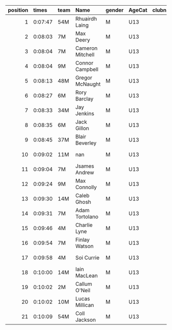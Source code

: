 |   position | times   | team   | Name             | gender   | AgeCat   |   clubnumber | Club name            | Website                               |   finishPosition |
|-----------:|:--------|:-------|:-----------------|:---------|:---------|-------------:|:---------------------|:--------------------------------------|-----------------:|
|          1 | 0:07:47 | 54M    | Rhuairdh Laing   | M        | U13      |           54 | VP-Glasgow           | https://www.vp-glasgow.com            |                1 |
|          2 | 0:08:03 | 7M     | Max Deery        | M        | U13      |            7 | Giffnock North AC    | https://www.giffnocknorth.co.uk/      |                2 |
|          3 | 0:08:04 | 7M     | Cameron Mitchell | M        | U13      |            7 | Giffnock North AC    | https://www.giffnocknorth.co.uk/      |                3 |
|          4 | 0:08:04 | 9M     | Connor Campbell  | M        | U13      |            9 | Garscube Harriers    | https://www.garscubeharriers.org.uk/  |                4 |
|          5 | 0:08:13 | 48M    | Gregor McNaught  | M        | U13      |           48 | Springburn Harriers  | https://www.springburnharriers.co.uk/ |                5 |
|          6 | 0:08:27 | 6M     | Rory Barclay     | M        | U13      |            6 | Cambuslang Harriers  | https://cambuslangharriers.org/       |                6 |
|          7 | 0:08:33 | 34M    | Jay Jenkins      | M        | U13      |           34 | Kilbarchan AAC       | https://kilbarchanaac.org.uk/         |                7 |
|          8 | 0:08:35 | 6M     | Jack Gillon      | M        | U13      |            6 | Cambuslang Harriers  | https://cambuslangharriers.org/       |                8 |
|          9 | 0:08:45 | 37M    | Blair Beverley   | M        | U13      |           37 | Law & District AAC   | http://www.lawaac.co.uk/              |                9 |
|         10 | 0:09:02 | 11M    | nan              | M        | U13      |           11 | Airdrie Harriers     | http://airdrieharriers.org/           |               10 |
|         11 | 0:09:04 | 7M     | Jsames Andrew    | M        | U13      |            7 | Giffnock North AC    | https://www.giffnocknorth.co.uk/      |               11 |
|         12 | 0:09:24 | 9M     | Max Connolly     | M        | U13      |            9 | Garscube Harriers    | https://www.garscubeharriers.org.uk/  |               12 |
|         13 | 0:09:30 | 14M    | Caleb Ghosh      | M        | U13      |           14 | Ayr Seaforth AC      | https://www.ayrseaforth.co.uk/        |               13 |
|         14 | 0:09:31 | 7M     | Adam Tortolano   | M        | U13      |            7 | Giffnock North AC    | https://www.giffnocknorth.co.uk/      |               14 |
|         15 | 0:09:46 | 4M     | Charlie Lyne     | M        | U13      |            4 | Inverclyde AC        | https://www.inverclydeac.org/         |               15 |
|         16 | 0:09:54 | 7M     | Finlay Watson    | M        | U13      |            7 | Giffnock North AC    | https://www.giffnocknorth.co.uk/      |               16 |
|         17 | 0:09:58 | 4M     | Soi Currie       | M        | U13      |            4 | Inverclyde AC        | https://www.inverclydeac.org/         |               17 |
|         18 | 0:10:00 | 14M    | Iain MacLean     | M        | U13      |           14 | Ayr Seaforth AC      | https://www.ayrseaforth.co.uk/        |               18 |
|         19 | 0:10:02 | 2M     | Callum O'Neil    | M        | U13      |            2 | Kilmarnock H&AC      | http://www.kilmarnockharriers.com/    |               19 |
|         20 | 0:10:02 | 10M    | Lucas Millican   | M        | U13      |           10 | Shettleston Harriers | http://shettlestonharriers.org.uk/    |               20 |
|         21 | 0:10:09 | 54M    | Coll Jackson     | M        | U13      |           54 | VP-Glasgow           | https://www.vp-glasgow.com            |               21 |